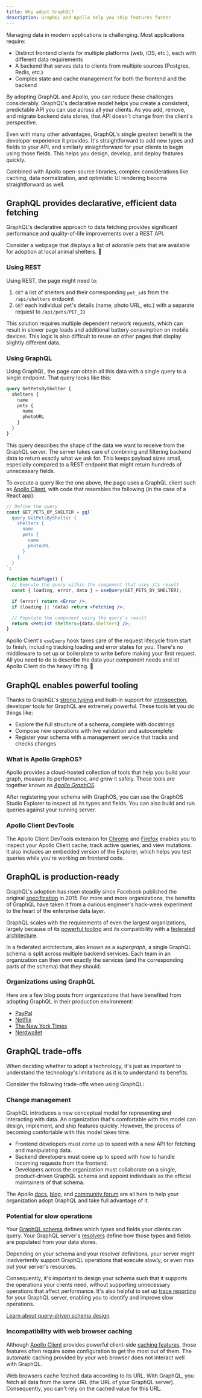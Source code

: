 ```yaml
---
title: Why adopt GraphQL?
description: GraphQL and Apollo help you ship features faster
---
```


Managing data in modern applications is challenging. Most applications require:

- Distinct frontend clients for multiple platforms (web, iOS, etc.), each with different data requirements
- A backend that serves data to clients from multiple sources (Postgres, Redis, etc.)
- Complex state and cache management for both the frontend and the backend

By adopting GraphQL and Apollo, you can reduce these challenges considerably. GraphQL's declarative model helps you create a consistent, predictable API you can use across all your clients. As you add, remove, and migrate backend data stores, that API doesn't change from the client's perspective.

Even with many other advantages, GraphQL's single greatest benefit is the developer experience it provides. It's straightforward to add new types and fields to your API, and similarly straightforward for your clients to begin using those fields. This helps you design, develop, and deploy features quickly.

Combined with Apollo open-source libraries, complex considerations like caching, data normalization, and optimistic UI rendering become straightforward as well.

## GraphQL provides declarative, efficient data fetching

GraphQL's declarative approach to data fetching provides significant performance and quality-of-life improvements over a REST API.

Consider a webpage that displays a list of adorable pets that are available for adoption at local animal shelters. 🐶

### Using REST

Using REST, the page might need to:

1. `GET` a list of shelters and their corresponding `pet_id`s from the `/api/shelters` endpoint
2. `GET` each individual pet's details (name, photo URL, etc.) with a separate request to `/api/pets/PET_ID`

This solution requires multiple dependent network requests, which can result in slower page loads and additional battery consumption on mobile devices. This logic is also difficult to reuse on other pages that display slightly different data.

### Using GraphQL

Using GraphQL, the page can obtain all this data with a single query to a single endpoint. That query looks like this:

```graphql
query GetPetsByShelter {
  shelters {
    name
    pets {
      name
      photoURL
    }
  }
}
```

This query describes the shape of the data we want to receive from the GraphQL server. The server takes care of combining and filtering backend data to return exactly what we ask for. This keeps payload sizes small, especially compared to a REST endpoint that might return hundreds of unnecessary fields.

To execute a query like the one above, the page uses a GraphQL client such as [Apollo Client](/react/), with code that resembles the following (in the case of a React app):

```jsx title="mainpage.jsx"
// Define the query
const GET_PETS_BY_SHELTER = gql`
  query GetPetsByShelter {
    shelters {
      name
      pets {
        name
        photoURL
      }
    }
  }
`;

function MainPage() {
  // Execute the query within the component that uses its result
  const { loading, error, data } = useQuery(GET_PETS_BY_SHELTER);

  if (error) return <Error />;
  if (loading || !data) return <Fetching />;

  // Populate the component using the query's result
  return <PetList shelters={data.shelters} />;
}
```

Apollo Client's `useQuery` hook takes care of the request lifecycle from start to finish, including tracking loading and error states for you. There's no middleware to set up or boilerplate to write before making your first request. All you need to do is describe the data your component needs and let Apollo Client do the heavy lifting. 💪

## GraphQL enables powerful tooling

Thanks to GraphQL's [strong typing](https://graphql.org/learn/schema) and built-in support for [introspection](https://graphql.org/learn/introspection/), developer tools for GraphQL are extremely powerful. These tools let you do things like:

- Explore the full structure of a schema, complete with docstrings
- Compose new operations with live validation and autocomplete
- Register your schema with a management service that tracks and checks changes

### What is Apollo GraphOS?

Apollo provides a cloud-hosted collection of tools that help you build your graph, measure its performance, and grow it safely. These tools are together known as [_Apollo GraphOS_](/graphos/).

After registering your schema with GraphOS, you can use the GraphOS Studio Explorer to inspect all its types and fields.
You can also build and run queries against your running server.

### Apollo Client DevTools

The Apollo Client DevTools extension for [Chrome](https://chrome.google.com/webstore/detail/apollo-client-developer-t/jdkknkkbebbapilgoeccciglkfbmbnfm) and [Firefox](https://addons.mozilla.org/en-US/firefox/addon/apollo-developer-tools/) enables you to inspect your Apollo Client cache, track active queries, and view mutations. It also includes an embedded version of the Explorer, which helps you test queries while you're working on frontend code.

## GraphQL is production-ready

GraphQL's adoption has risen steadily since Facebook published the original [specification](https://spec.graphql.org/) in 2015. For more and more organizations, the benefits of GraphQL have taken it from a curious engineer's hack-week experiment to the heart of the enterprise data layer.

GraphQL scales with the requirements of even the largest organizations, largely because of its [powerful tooling](#graphql-enables-powerful-tooling) and its compatibility with a [federated architecture](/federation/).

In a federated architecture, also known as a _supergraph_, a single GraphQL schema is split across multiple backend services. Each team in an organization can then own exactly the services (and the corresponding parts of the schema) that they should.

### Organizations using GraphQL

Here are a few blog posts from organizations that have benefited from adopting GraphQL in their production environment:

- [PayPal](https://medium.com/paypal-engineering/scaling-graphql-at-paypal-b5b5ac098810)
- [Netflix](https://netflixtechblog.com/how-netflix-scales-its-api-with-graphql-federation-part-1-ae3557c187e2)
- [The New York Times](https://open.nytimes.com/the-new-york-times-now-on-apollo-b9a78a5038c)
- [Nerdwallet](https://www.nerdwallet.com/blog/engineering/getting-started-with-graphql-and-apollo-part-1/)

## GraphQL trade-offs

When deciding whether to adopt a technology, it's just as important to understand the technology's limitations as it is to understand its benefits.

Consider the following trade-offs when using GraphQL:

### Change management

GraphQL introduces a new conceptual model for representing and interacting with data. An organization that's comfortable with this model can design, implement, and ship features quickly. However, the process of becoming comfortable with this model takes time.

- Frontend developers must come up to speed with a new API for fetching and manipulating data.
- Backend developers must come up to speed with how to handle incoming requests from the frontend.
- Developers across the organization must collaborate on a single, product-driven GraphQL schema and appoint individuals as the official maintainers of that schema.

The Apollo [docs](/), [blog](https://www.apollographql.com/blog/), and [community forum](https://community.apollographql.com) are all here to help your organization adopt GraphQL and take full advantage of it.

### Potential for slow operations

Your [GraphQL schema](/apollo-server/schema/schema/) defines which types and fields your clients can query. Your GraphQL server's [resolvers](/apollo-server/data/resolvers/) define how those types and fields are populated from your data stores.

Depending on your schema and your resolver definitions, your server might inadvertently support GraphQL operations that execute slowly, or even max out your server's resources.

Consequently, it's important to design your schema such that it supports the operations your clients need, without supporting unnecessary operations that affect performance. It's also helpful to set up [trace reporting](/graphos/metrics/operations/#resolver-level-traces) for your GraphQL server, enabling you to identify and improve slow operations.

[Learn about query-driven schema design](/apollo-server/schema/schema/#query-driven-schema-design).

### Incompatibility with web browser caching

Although [Apollo Client](/react/) provides powerful client-side [caching features](/react/caching/cache-configuration/), those features often require some configuration to get the most out of them. The automatic caching provided by your web browser does not interact well with GraphQL.

Web browsers cache fetched data according to its URL. With GraphQL, you fetch all data from the same URL (the URL of your GraphQL server). Consequently, you can't rely on the cached value for this URL.
